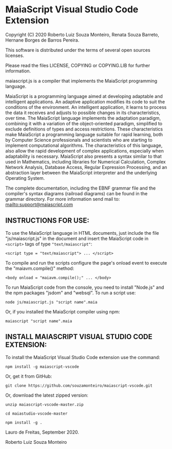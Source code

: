 # MaiaScript Visual Studio Code Extension

Copyright (C) 2020 Roberto Luiz Souza Monteiro, Renata Souza Barreto, Hernane Borges de Barros Pereira.

This software is distributed under the terms of several open sources licenses.

Please read the files LICENSE, COPYING or COPYING.LIB for further information.

maiascript.js is a compiler that implements the MaiaScript programming language.

MaiaScript is a programming language aimed at developing adaptable and
intelligent applications. An adaptive application modifies its code to
suit the conditions of the environment. An intelligent application,
it learns to process the data it receives and adjusts to possible changes
in its characteristics, over time. The MaiaScript language implements the
adaptation paradigm, combining it with a variation of the object-oriented
paradigm, simplified to exclude definitions of types and access restrictions.
These characteristics make MaiaScript a programming language suitable for
rapid learning, both by Computer Science professionals and scientists who
are starting to implement computational algorithms. The characteristics of
this language, also allow the rapid development of complex applications,
especially when adaptability is necessary. MaiaScript also presents a syntax
similar to that used in Mathematics, including libraries for Numerical Calculation,
Complex Network Analysis, Database Access, Regular Expression Processing, and an
abstraction layer between the MaiaScript interpreter and the underlying Operating System.

The complete documentation, including the EBNF grammar file and the compiler's
syntax diagrams (railroad diagrams) can be found in the grammar directory.
For more information send mail to: [mailto:support@maiascript.com](mailto:support@maiascript.com)

## INSTRUCTIONS FOR USE:

To use the MaiaScript language in HTML documents, just include the
file "js/maiascript.js" in the document and insert the MaiaScript code
in `<script>` tags of type `"text/maiascript"`:

`<script type = "text/maiascript"> ... </script>`

To compile and run the scripts configure the page's onload event to execute
the "maiavm.compile()" method:

`<body onload = "maiavm.compile();" ... </body>`

To run MaiaScript code from the console, you need to install "Node.js" and the
npm packages "jsdom" and "websql". To run a script use:

`node js/maiascript.js "script name".maia`

Or, if you installed the MaiaScript compiler using npm:

`maiascript "script name".maia`

## INSTALL MAIASCRIPT VISUAL STUDIO CODE EXTENSION:

To install the MaiaScript Visual Studio Code extension use the command:

`npm install -g maiascript-vscode`

Or, get it from GitHub:

`git clone https://github.com/souzamonteiro/maiascript-vscode.git`

Or, download the latest zipped version:

`unzip maiascript-vscode-master.zip`

`cd maiastudio-vscode-master`

`npm install -g .`

Lauro de Freitas, September 2020.

Roberto Luiz Souza Monteiro
